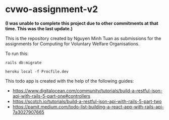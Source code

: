 # cvwo-assignment-v2
<strong> (I was unable to complete this project due to other commitments at that time. This was the last update.)</strong>

This is the repository created by Nguyen Minh Tuan as submissions for the assignments for Computing for Voluntary Welfare Organisations.

To run this:

    rails db:migrate

    heroku local -f Procfile.dev


This todo app is created with the help of the following guides: 
  + https://www.digitalocean.com/community/tutorials/build-a-restful-json-api-with-rails-5-part-one#controllers
  + https://scotch.io/tutorials/build-a-restful-json-api-with-rails-5-part-two
  + https://pamit.medium.com/todo-list-building-a-react-app-with-rails-api-7a3027907665
